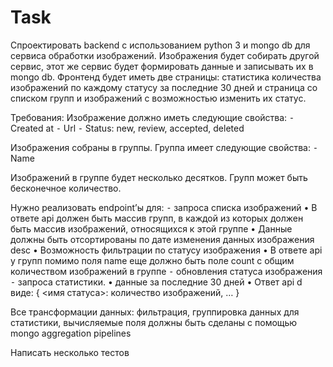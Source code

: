 # Task

Спроектировать backend с использованием python 3 и mongo db для сервиса обработки изображений. Изображения будет собирать другой сервис, этот же сервис будет формировать данные и записывать их в mongo db. Фронтенд будет иметь две страницы: статистика количества изображений по каждому статусу за последние 30 дней и страница со списком групп и изображений с возможностью изменить их статус.

Требования:
Изображение должно иметь следующие свойства:
 ⁃ Created at
 ⁃ Url
 ⁃ Status: new, review, accepted, deleted

Изображения собраны в группы. Группа имеет следующие свойства:
 ⁃ Name

Изображений в группе будет несколько десятков. Групп может быть бесконечное количество.

Нужно реализовать endpoint’ы для: 
 ⁃ запроса списка изображений
    • В ответе api должен быть массив групп, в каждой из которых должен быть массив изображений, относящихся к этой группе
    • Данные должны быть отсортированы по дате изменения данных изображения desc
    • Возможность фильтрации по статусу изображения
    • В ответе api у групп помимо поля name еще должно быть поле count с общим количеством изображений в группе
 ⁃ обновления статуса изображения
 ⁃ запроса статистики.
    • данные за последние 30 дней
    • Ответ api d виде:
    { <имя статуса>: количество изображений, … }

Все трансформации данных: фильтрация, группировка данных для статистики, вычисляемые поля должны быть сделаны с помощью mongo aggregation pipelines

Написать несколько тестов
